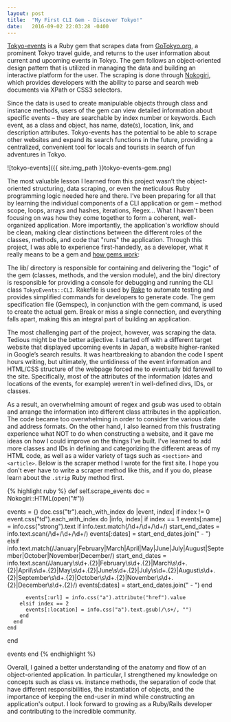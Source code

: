 ```yaml
---
layout: post
title:  "My First CLI Gem - Discover Tokyo!"
date:   2016-09-02 22:03:28 -0400
---
```



[Tokyo-events](https://github.com/auranbuckles/tokyo-events-cli-gem) is a Ruby gem that scrapes data from [GoTokyo.org]( http://gotokyo.org/en/index.html), a prominent Tokyo travel guide, and returns to the user information about current and upcoming events in Tokyo. The gem follows an object-oriented design pattern that is utilized in managing the data and building an interactive platform for the user. The scraping is done through [Nokogiri](https://github.com/sparklemotion/nokogiri), which provides developers with the ability to parse and search web documents via XPath or CSS3 selectors.

Since the data is used to create manipulable objects through class and instance methods, users of the gem can view detailed information about specific events – they are searchable by index number or keywords. Each event, as a class and object, has name, date(s), location, link, and description attributes. Tokyo-events has the potential to be able to scrape other websites and expand its search functions in the future, providing a centralized, convenient tool for locals and tourists in search of fun adventures in Tokyo.

![tokyo-events]({{ site.img_path }}tokyo-events-gem.png)

The most valuable lesson I learned from this project wasn’t the object-oriented structuring, data scraping, or even the meticulous Ruby programming logic needed here and there. I’ve been preparing for all that by learning the individual components of a CLI application or gem – method scope, loops, arrays and hashes, iterations, Regex... What I haven't been focusing on was how they come together to form a coherent, well-organized application. More importantly, the application's workflow should be clean, making clear distinctions between the different roles of the classes, methods, and code that "runs" the application. Through this project, I was able to experience first-handedly, as a developer, what it really means to be a gem and [how gems work](http://www.justinweiss.com/articles/how-do-gems-work/):

The lib/ directory is responsible for containing and delivering the "logic" of the gem (classes, methods, and the version module), and the bin/ directory is responsible for providing a console for debugging and running the CLI class `TokyoEvents::CLI`. Rakefile is used by [Rake]( https://github.com/ruby/rake) to automate testing and provides simplified commands for developers to generate code. The gem specification file (Gemspec), in conjunction with the gem command, is used to create the actual gem. Break or miss a single connection, and everything falls apart, making this an integral part of building an application.

The most challenging part of the project, however, was scraping the data. Tedious might be the better adjective. I started off with a different target website that displayed upcoming events in Japan, a website higher-ranked in Google’s search results. It was heartbreaking to abandon the code I spent hours writing, but ultimately, the untidiness of the event information and HTML/CSS structure of the webpage forced me to eventually bid farewell to the site. Specifically, most of the attributes of the  information (dates and locations of the events, for example) weren’t in well-defined divs, IDs, or classes.

As a result, an overwhelming amount of regex and gsub was used to obtain and arrange the information into different class attributes in the application. The code became too overwhelming in order to consider the various date and address formats. On the other hand, I also learned from this frustrating experience what NOT to do when constructing a website, and it gave me ideas on how I could improve on the things I've built. I've learned to add more classes and IDs in defining and categorizing the different areas of my HTML code, as well as a wider variety of tags such as `<section>` and `<article>`. Below is the scraper method I wrote for the first site. I hope you don't ever have to write a scraper method like this, and if you do, please learn about the `.strip` Ruby method first.

{% highlight ruby %}
def self.scrape_events
  doc = Nokogiri::HTML(open("#"))

  events = {}
  doc.css("tr").each_with_index do |event, index|
    if index != 0
      event.css("td").each_with_index do |info, index|
        if index == 1
          events[:name] = info.css("strong").text
          if info.text.match(/\d+\/\d+\/\d+/)
            start_end_dates = info.text.scan(/\d+\/\d+\/\d+/)
            events[:dates] = start_end_dates.join(" - ")
          elsif info.text.match(/January|February|March|April|May|June|July|August|September|October|November|December/)
            start_end_dates = info.text.scan(/January\s\d+.{2}|February\s\d+.{2}|March\s\d+.{2}|April\s\d+.{2}|May\s\d+.{2}|June\s\d+.{2}|July\s\d+.{2}|August\s\d+.{2}|September\s\d+.{2}|October\s\d+.{2}|November\s\d+.{2}|December\s\d+.{2}/)
            events[:dates] = start_end_dates.join(" - ")
          end

          events[:url] = info.css("a").attribute("href").value
        elsif index == 2
          events[:location] = info.css("a").text.gsub(/\s+/, "")
        end
      end
    end
  end

  events
end
{% endhighlight %}

Overall, I gained a better understanding of the anatomy and flow of an object-oriented application. In particular, I strengthened my knowledge on concepts such as class vs. instance methods, the separation of code that have different responsibilities, the instantiation of objects, and the importance of keeping the end-user in mind while constructing an application's output. I look forward to growing as a Ruby/Rails developer and contributing to the incredible community.
